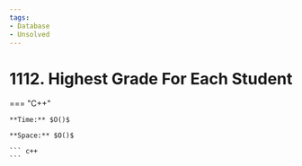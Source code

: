 ```yaml
---
tags:
- Database
- Unsolved
---
```



# 1112. Highest Grade For Each Student

=== "C++"

    **Time:** $O()$

    **Space:** $O()$

    ``` c++
    ```